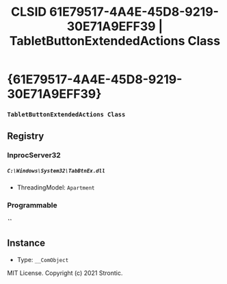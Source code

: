 ﻿---
title: "CLSID 61E79517-4A4E-45D8-9219-30E71A9EFF39 | TabletButtonExtendedActions Class"
excerpt: What is COM-Object CLSID 61E79517-4A4E-45D8-9219-30E71A9EFF39?
---

# {61E79517-4A4E-45D8-9219-30E71A9EFF39}

### `TabletButtonExtendedActions Class`

## Registry


### InprocServer32

##### `C:\Windows\System32\TabBtnEx.dll`
* ThreadingModel: `Apartment`

### Programmable

##### ``

## Instance

* Type: `__ComObject`

MIT License. Copyright (c) 2021 Strontic.


